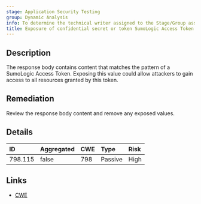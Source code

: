 ```yaml
---
stage: Application Security Testing
group: Dynamic Analysis
info: To determine the technical writer assigned to the Stage/Group associated with this page, see https://handbook.gitlab.com/handbook/product/ux/technical-writing/#assignments
title: Exposure of confidential secret or token SumoLogic Access Token
---
```


## Description

The response body contains content that matches the pattern of a SumoLogic Access Token.
Exposing this value could allow attackers to gain access to all resources granted by this token.

## Remediation

Review the response body content and remove any exposed values.

## Details

| ID | Aggregated | CWE | Type | Risk |
|:---|:-----------|:----|:-----|:-----|
| 798.115 | false | 798 | Passive | High |

## Links

- [CWE](https://cwe.mitre.org/data/definitions/798.html)
